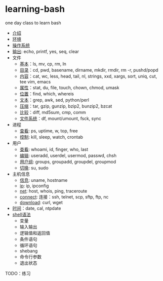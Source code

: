 # learning-bash

one day class to learn bash

- [介绍](intro.md)
- [环境](basic.md)
- [操作系统](os101.md)
- [输出](echo.md): echo, printf, yes, seq, clear
- 文件
  - [基本](file.md)：ls, mv, cp, rm, ln
  - [目录](dir.md)：cd, pwd, basename, dirname, mkdir, rmdir, rm -r, pushd/popd
  - [内容](txt.md)：cat, wc, less, head, tail, nl, strings, xxd, xargs, sort, uniq, cut, tee vim, emacs
  - [属性](attr.md)：stat, du, file, touch, chown, chmod, umask
  - [位置](path.md)：find, which, whereis
  - [文本](txt2.md)：grep, awk, sed, python/perl
  - [压缩](zip.dm)：tar, gzip, gunzip, bzip2, bunzip2, bzcat
  - [比较](diff.md)：diff, md5sum, cmp, comm
  - [文件系统](fs.md)：df, mount/umount, fsck, sync
- 进程
  - [查看](ps.md): ps, uptime, w, top, free
  - [控制](ctrl.md): kill, sleep, watch, crontab
- 用户
  - [查看](who.md): whoami, id, finger, who, last
  - [编辑](user.md): useradd, userdel, usermod, passwd, chsh
  - [用户组](group.md): groups, groupadd, groupdel, groupmod
  - [切换](su.md): su, sudo
- 主机信息
  - [信息](host.md): uname, hostname
  - [ip](ip.md): ip, ipconfig
  - [net](net.md): host, whois, ping, traceroute
  - [connect](conn.md): 连接：ssh, telnet, scp, sftp, ftp, nc
  - [download](download.md): curl, wget
- [时间](time.md)：date, cal, ntpdate
- [shell语法](sh.md)
  - 变量
  - 输入输出
  - 逻辑值和返回值
  - 条件语句
  - 循环语句
  - shebang
  - 命令行参数
  - 退出状态

TODO：练习
